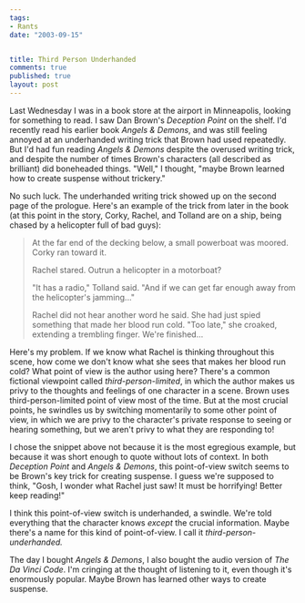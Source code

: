 ```yaml
--- 
tags:
- Rants
date: "2003-09-15"


title: Third Person Underhanded
comments: true
published: true
layout: post
---
```


<p> Last Wednesday I was in a book store at the airport in Minneapolis, looking for something to read. I saw Dan Brown's  <em>Deception Point</em>  on the shelf. I'd recently read his earlier book  <em>Angels & Demons</em>,  and was still feeling annoyed at an underhanded writing trick that Brown had used repeatedly. But I'd had fun reading <em>Angels & Demons</em> despite the overused writing trick, and despite the number of times Brown's characters (all described as brilliant) did boneheaded things. "Well," I thought, "maybe Brown learned how to create suspense without trickery." </p>
<p> No such luck. The underhanded writing trick showed up on the second page of the prologue. Here's an example of the trick from later in the book (at this point in the story, Corky, Rachel, and Tolland are on a ship, being chased by a helicopter full of bad guys): </p>
<blockquote>
<p> At the far end of the decking below, a small powerboat was moored. Corky ran toward it. </p>
<p> Rachel stared. Outrun a helicopter in a motorboat?
</p>
<p> "It has a radio," Tolland said. "And if we can get far enough away from the helicopter's jamming..." </p>
<p> Rachel did not hear another word he said. She had just spied something that made her blood run cold. "Too late," she croaked, extending a trembling finger. We're finished...
</p>
</blockquote>
<p> Here's my problem. If we know what Rachel is thinking throughout this scene, how come we don't know what she sees that makes her blood run cold? What point of view is the author using here? There's a common fictional viewpoint called <em>third-person-limited</em>, in which the author makes us privy to the thoughts and feelings of one character in a scene. Brown uses third-person-limited point of view most of the time. But at the most crucial points, he swindles us by switching momentarily to some other point of view, in which we are privy to the character's private response to seeing or hearing something, but we aren't privy to what they are responding to! </p>
<p> I chose the snippet above not because it is the most egregious example, but because it was short enough to quote without lots of context. In both <em>Deception Point</em> and <em>Angels & Demons</em>, this point-of-view switch seems to be Brown's key trick for creating suspense. I guess we're supposed to think, "Gosh, I wonder what Rachel just saw! It must be horrifying! Better keep reading!" </p>
<p> I think this point-of-view switch is underhanded, a swindle. We're told everything that the character knows <em>except</em> the crucial information. Maybe there's a name for this kind of point-of-view. I call it <em>third-person-underhanded.</em>
</p>
<p> The day I bought <em>Angels & Demons</em>, I also bought the audio version of  <em>The Da Vinci Code</em>.  I'm cringing at the thought of listening to it, even though it's enormously popular. Maybe Brown has learned other ways to create suspense. </p>
